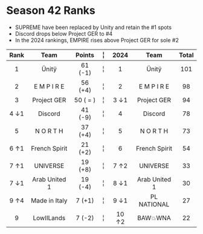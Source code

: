 # Season 42 Ranks
- SUPREME have been replaced by Unity and retain the #1 spots
- Discord drops below Project GER to #4
- In the 2024 rankings, EMPIRE rises above Project GER for sole #2
  
Rank | Team | Points |  ╎  | 2024 | Team | Total  
:--: | :--: | :--: | :--: | :--: | :--: | :--:  
1 | Ünitÿ | 61 (-1) |  ╎  | 1 | Ünitÿ | 101  
2 | E M P I R E | 56 (+4) |  ╎  | 2 | E M P I R E | 98  
3 | Project GER | 50 ( = ) |  ╎  | 3  ↓1 | Project GER | 94  
4 ↓1 | Discord | 41 (-9) |  ╎  | 4 | Discord | 78  
5 | N O R T H | 37 (+4) |  ╎  | 5 | N O R T H | 73  
6 ↑1 | French Spirit | 21 (+2) |  ╎  | 6 | French Spirit | 54  
7 ↑1 | UNIVERSE | 19 (+8) |  ╎  | 7  ↑2 | UNIVERSE | 33  
7 ↓1 | Arab United 1 | 19 (-4) |  ╎  | 8  ↓1 | Arab United 1 | 30  
9 ↑4 | Made in Italy | 7 (+1) |  ╎  | 9  ↓1 | PL NATIONAL | 27  
9 | LowIILands | 7 (-2) |  ╎  | 10  ↑2 | BAW💥WNA | 22  

